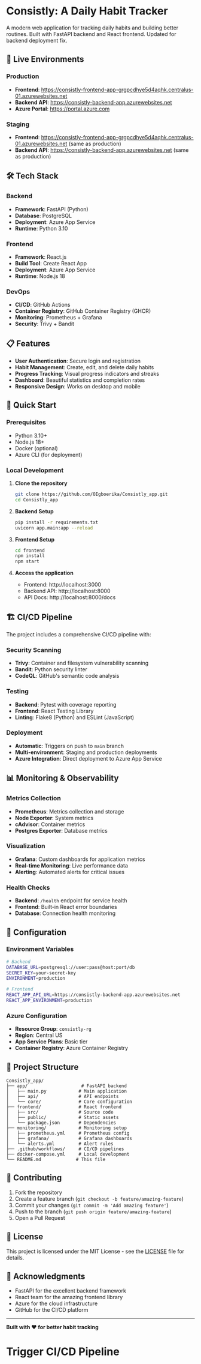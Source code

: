 # Consistly: A Daily Habit Tracker

A modern web application for tracking daily habits and building better routines. Built with FastAPI backend and React frontend. Updated for backend deployment fix.

## 🚀 Live Environments

### Production

- **Frontend**: https://consistly-frontend-app-grgpcdhye5d4aqhk.centralus-01.azurewebsites.net
- **Backend API**: https://consistly-backend-app.azurewebsites.net
- **Azure Portal**: https://portal.azure.com

### Staging

- **Frontend**: https://consistly-frontend-app-grgpcdhye5d4aqhk.centralus-01.azurewebsites.net (same as production)
- **Backend API**: https://consistly-backend-app.azurewebsites.net (same as production)

## 🛠️ Tech Stack

### Backend

- **Framework**: FastAPI (Python)
- **Database**: PostgreSQL
- **Deployment**: Azure App Service
- **Runtime**: Python 3.10

### Frontend

- **Framework**: React.js
- **Build Tool**: Create React App
- **Deployment**: Azure App Service
- **Runtime**: Node.js 18

### DevOps

- **CI/CD**: GitHub Actions
- **Container Registry**: GitHub Container Registry (GHCR)
- **Monitoring**: Prometheus + Grafana
- **Security**: Trivy + Bandit

## 📋 Features

- **User Authentication**: Secure login and registration
- **Habit Management**: Create, edit, and delete daily habits
- **Progress Tracking**: Visual progress indicators and streaks
- **Dashboard**: Beautiful statistics and completion rates
- **Responsive Design**: Works on desktop and mobile

## 🚀 Quick Start

### Prerequisites

- Python 3.10+
- Node.js 18+
- Docker (optional)
- Azure CLI (for deployment)

### Local Development

1. **Clone the repository**

   ```bash
   git clone https://github.com/OIgboerika/Consistly_app.git
   cd Consistly_app
   ```

2. **Backend Setup**

   ```bash
   pip install -r requirements.txt
   uvicorn app.main:app --reload
   ```

3. **Frontend Setup**

   ```bash
   cd frontend
   npm install
   npm start
   ```

4. **Access the application**
   - Frontend: http://localhost:3000
   - Backend API: http://localhost:8000
   - API Docs: http://localhost:8000/docs

## 🏗️ CI/CD Pipeline

The project includes a comprehensive CI/CD pipeline with:

### Security Scanning

- **Trivy**: Container and filesystem vulnerability scanning
- **Bandit**: Python security linter
- **CodeQL**: GitHub's semantic code analysis

### Testing

- **Backend**: Pytest with coverage reporting
- **Frontend**: React Testing Library
- **Linting**: Flake8 (Python) and ESLint (JavaScript)

### Deployment

- **Automatic**: Triggers on push to `main` branch
- **Multi-environment**: Staging and production deployments
- **Azure Integration**: Direct deployment to Azure App Service

## 📊 Monitoring & Observability

### Metrics Collection

- **Prometheus**: Metrics collection and storage
- **Node Exporter**: System metrics
- **cAdvisor**: Container metrics
- **Postgres Exporter**: Database metrics

### Visualization

- **Grafana**: Custom dashboards for application metrics
- **Real-time Monitoring**: Live performance data
- **Alerting**: Automated alerts for critical issues

### Health Checks

- **Backend**: `/health` endpoint for service health
- **Frontend**: Built-in React error boundaries
- **Database**: Connection health monitoring

## 🔧 Configuration

### Environment Variables

```bash
# Backend
DATABASE_URL=postgresql://user:pass@host:port/db
SECRET_KEY=your-secret-key
ENVIRONMENT=production

# Frontend
REACT_APP_API_URL=https://consistly-backend-app.azurewebsites.net
REACT_APP_ENVIRONMENT=production
```

### Azure Configuration

- **Resource Group**: `consistly-rg`
- **Region**: Central US
- **App Service Plans**: Basic tier
- **Container Registry**: Azure Container Registry

## 📁 Project Structure

```
Consistly_app/
├── app/                    # FastAPI backend
│   ├── main.py            # Main application
│   ├── api/               # API endpoints
│   └── core/              # Core configuration
├── frontend/              # React frontend
│   ├── src/               # Source code
│   ├── public/            # Static assets
│   └── package.json       # Dependencies
├── monitoring/            # Monitoring setup
│   ├── prometheus.yml     # Prometheus config
│   ├── grafana/           # Grafana dashboards
│   └── alerts.yml         # Alert rules
├── .github/workflows/     # CI/CD pipelines
├── docker-compose.yml     # Local development
└── README.md             # This file
```

## 🤝 Contributing

1. Fork the repository
2. Create a feature branch (`git checkout -b feature/amazing-feature`)
3. Commit your changes (`git commit -m 'Add amazing feature'`)
4. Push to the branch (`git push origin feature/amazing-feature`)
5. Open a Pull Request

## 📝 License

This project is licensed under the MIT License - see the [LICENSE](LICENSE) file for details.

## 🙏 Acknowledgments

- FastAPI for the excellent backend framework
- React team for the amazing frontend library
- Azure for the cloud infrastructure
- GitHub for the CI/CD platform

---

**Built with ❤️ for better habit tracking**

# Trigger CI/CD Pipeline
